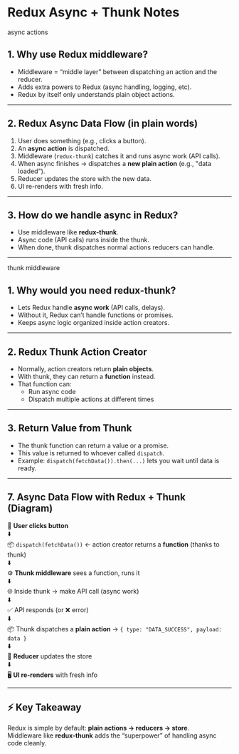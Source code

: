 # Redux Async + Thunk Notes

async actions
## 1. Why use Redux middleware?
- Middleware = “middle layer” between dispatching an action and the reducer.
- Adds extra powers to Redux (async handling, logging, etc).
- Redux by itself only understands plain object actions.

---

## 2. Redux Async Data Flow (in plain words)
1. User does something (e.g., clicks a button).
2. An **async action** is dispatched.
3. Middleware (`redux-thunk`) catches it and runs async work (API calls).
4. When async finishes → dispatches a **new plain action** (e.g., "data loaded").
5. Reducer updates the store with the new data.
6. UI re-renders with fresh info.

---

## 3. How do we handle async in Redux?
- Use middleware like **redux-thunk**.
- Async code (API calls) runs inside the thunk.
- When done, thunk dispatches normal actions reducers can handle.

---
thunk middleware
## 1. Why would you need redux-thunk?
- Lets Redux handle **async work** (API calls, delays).
- Without it, Redux can’t handle functions or promises.
- Keeps async logic organized inside action creators.

---

## 2. Redux Thunk Action Creator
- Normally, action creators return **plain objects**.
- With thunk, they can return a **function** instead.
- That function can:
  - Run async code
  - Dispatch multiple actions at different times

---

## 3. Return Value from Thunk
- The thunk function can return a value or a promise.
- This value is returned to whoever called `dispatch`.
- Example: `dispatch(fetchData()).then(...)` lets you wait until data is ready.

---

## 7. Async Data Flow with Redux + Thunk (Diagram)

👤 **User clicks button**  
⬇️  
📦 `dispatch(fetchData())` ← action creator returns a **function** (thanks to thunk)  
⬇️  
⚙️ **Thunk middleware** sees a function, runs it  
⬇️  
🌐 Inside thunk → make API call (async work)  
⬇️  
✅ API responds (or ❌ error)  
⬇️  
📦 Thunk dispatches a **plain action** → `{ type: "DATA_SUCCESS", payload: data }`  
⬇️  
🧮 **Reducer** updates the store  
⬇️  
🖥️ **UI re-renders** with fresh info  

---

## ⚡ Key Takeaway
Redux is simple by default: **plain actions → reducers → store**.  
Middleware like **redux-thunk** adds the “superpower” of handling async code cleanly.
